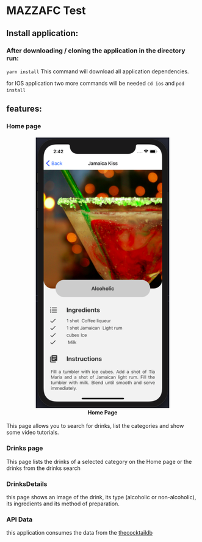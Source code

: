 # MAZZAFC Test

## Install application:

### After downloading / cloning the application in the directory run:

`yarn install` This command will download all application dependencies.

for IOS application two more commands will be needed `cd ios` and `pod install`

## features:

### Home page

<h4 align="center">
<img src="./img/DrinkDetailsPage.png" width="350px" /><br>
 <b>Home Page</b> 
</h4>

This page allows you to search for drinks, list the categories and show some video tutorials.

### Drinks page

This page lists the drinks of a selected category on the Home page or the drinks from the drinks search

### DrinksDetails

this page shows an image of the drink, its type (alcoholic or non-alcoholic), its ingredients and its method of preparation.

### API Data

this application consumes the data from the [thecocktaildb](https://www.thecocktaildb.com/)
